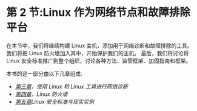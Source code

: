 # 第 2 节:Linux 作为网络节点和故障排除平台

在本节中，我们将继续构建 Linux 主机，添加用于网络诊断和故障排除的工具。 我们将把 Linux 防火墙加入其中，开始保护我们的主机。 最后，我们将讨论将 Linux 安全标准推广到整个组织，讨论各种方法、监管框架、加固指南和框架。

本书的这一部分由以下几章组成:

*   [*第三章*](03.html#_idTextAnchor053)*，使用 Linux 和 Linux 工具进行网络诊断*
*   [*第四章*](04.html#_idTextAnchor071)*，Linux 防火墙*
*   [*第五章*](05.html#_idTextAnchor085)*Linux 安全标准与现实实例*